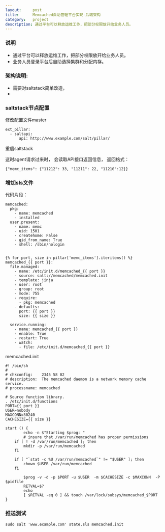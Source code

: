 ```yaml
---
layout:     post
title:      Memcached自助管理平台实现-后端架构
category:   project
description: 通过平台可以释放运维工作，把部分权限放开给业务人员。
---
```


### 说明

- 通过平台可以释放运维工作，把部分权限放开给业务人员。
- 业务人员登录平台后自助选择集群和分配内存。

### 架构说明:

- 需要对saltstack简单改造， 
- 


### saltstack节点配置

修改配置文件master


```
ext_pillar:
  - saltapi:
      api: http://www.example.com/salt/pillar/
```
重启saltstack

这时agent请求过来时， 会读取API接口返回信息， 返回格式：


```
{"memc_items": {"11212": 33, "11211": 22, "11210":12}}
```

### 增加sls文件

代码片段：


```
memcached:
  pkg:
    - name: memcached
    - installed
  user.present:
    - name: memc
    - uid: 1501
    - createhome: False
    - gid_from_name: True
    - shell: /sbin/nologin


{% for port, size in pillar['memc_items'].iteritems() %}
memcached_{{ port }}:
  file.managed:
    - name: /etc/init.d/memcached_{{ port }}
    - source: salt://memcached/memcached.init
    - template: jinja
    - user: root
    - group: root
    - mode: 755
    - require:
      - pkg: memcached
    - defaults:
      port: {{ port }}
      size: {{ size }}

  service.running:
    - name: memcached_{{ port }}
    - enable: True
    - restart: True
    - watch:
      - file: /etc/init.d/memcached_{{ port }}
```

memcached.init


```
#! /bin/sh
#
# chkconfig:    2345 58 02
# description:  The memcached daemon is a network memory cache service.
# processname: memcached

# Source function library.
. /etc/init.d/functions
PORT={{ port }}
USER=nobody
MAXCONN=30240
CACHESIZE={{ size }}
```


```
start () {
        echo -n $"Starting $prog: "
        # insure that /var/run/memcached has proper permissions
    if [ ! -d /var/run/memcached ]; then
        mkdir -p /var/run/memcached
    fi

    if [ "`stat -c %U /var/run/memcached`" != "$USER" ]; then
        chown $USER /var/run/memcached
    fi

        $prog -v -d -p $PORT -u $USER  -m $CACHESIZE -c $MAXCONN  -P $pidfile
        RETVAL=$?
        echo
        [ $RETVAL -eq 0 ] && touch /var/lock/subsys/memcached_$PORT
}
```

### 推送测试


```
sudo salt 'www.example.com' state.sls memcached.init
```
